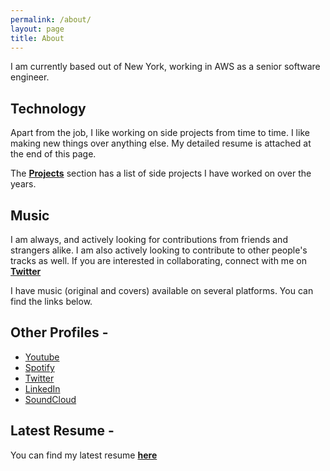 ```yaml
---
permalink: /about/
layout: page
title: About
---
```


I am currently based out of New York, working in AWS as a senior software engineer.

## Technology
Apart from the job, I like working on side projects from time to time. I like making new things over anything else. My detailed resume is attached at the end of this page. 

The [**Projects**](/projects/) section has a list of side projects I have worked on over the years.


## Music
I am always, and actively looking for contributions from friends and strangers alike. I am also actively looking to contribute to other people's tracks as well. If you are interested in collaborating, connect with me on <a target="_blank" href="https://twitter.com/AA_isnowonline">**Twitter**</a>

I have music (original and covers) available on several platforms. You can find the links below.


<!-- # Originals - 

## On Spotify
<center><iframe src="https://open.spotify.com/embed?uri=spotify:user:akashagrahari:playlist:58BU7gGIx73k0pyzdqcbGa&theme=white" width="500" height="80" frameborder="0" allowtransparency="true"></iframe></center>

## On Youtube
<center><iframe width="560" height="315" src="https://www.youtube.com/embed/videoseries?list=PLCmq28sv1KRNSHWF4EZi3uuzSpf4au06s" frameborder="0" allowfullscreen></iframe></center>

# Song Covers - 
<center><iframe width="560" height="315" src="https://www.youtube.com/embed/videoseries?list=PLCmq28sv1KRMlYoMOabVGwhvTKU0ckpkG" frameborder="0" allowfullscreen></iframe></center> -->

<!-- <p class="message"> -->
  <!-- I reently bought some recording equipment for my future home-studio. I always wanted to do that. You can find links to my Youtube and SoundCloud profile below and some recordings and performances. As of now you will mostly find my performances from my college. I will upload new material soon.	 -->
<!-- </p> -->
  <!-- Do give them a listen. If you like them you can <a href="https://www.youtube.com/user/classicguy1992?sub_confirmation=1" target="_blank">subscribe on Youtube</a> or <a href="https://soundcloud.com/akash-agrahari" target="_blank">follow me on SoundCloud</a>. -->


<!-- ## Youtube
 -->
<!-- <center><style>.embed-container { position: relative; padding-bottom: 56.25%; height: 0; overflow: hidden; max-width: 100%; } .embed-container iframe, .embed-container object, .embed-container embed { position: absolute; top: 0; left: 0; width: 100%; height: 100%; }</style><div class='embed-container'><iframe src='http://www.youtube.com/embed/lapT4Eq2GlM' frameborder='0' allowfullscreen></iframe></div></center> -->

<!-- ## Soundcloud -->

<!-- <center><iframe width="85%" height="450" scrolling="no" frameborder="no" src="https://w.soundcloud.com/player/?url=https%3A//api.soundcloud.com/users/19872254&amp;auto_play=false&amp;hide_related=false&amp;show_comments=true&amp;show_user=true&amp;show_reposts=false&amp;visual=true"></iframe></center> -->


## Other Profiles - 
* [Youtube](https://www.youtube.com/user/classicguy1992)
* [Spotify](https://open.spotify.com/artist/1BSJ5MPCcfrCNLkqckQnta)
* [Twitter](https://www.twitter.com/AA_isnowonline)
* [LinkedIn](https://in.linkedin.com/in/akashagrahari)
* [SoundCloud](https://soundcloud.com/akash-agrahari)

## Latest Resume - 
You can find my latest resume <a href="{{ site.url }}/public/Akash_Agrahari_CV.pdf" target="_blank">**here**</a>

